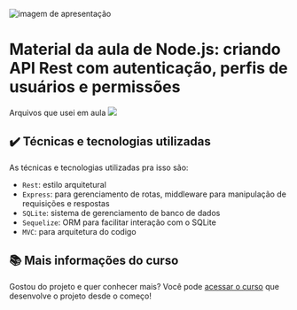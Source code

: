 ![imagem de apresentação](https://i.imgur.com/aDitu0o.png)

# Material da aula de Node.js: criando API Rest com autenticação, perfis de usuários e permissões

Arquivos que usei em aula
![](img/amostra.gif)

## ✔️ Técnicas e tecnologias utilizadas

As técnicas e tecnologias utilizadas pra isso são:

- `Rest`: estilo arquitetural
- `Express`: para gerenciamento de rotas, middleware para manipulação de requisições e respostas
- `SQLite`: sistema de gerenciamento de banco de dados
- `Sequelize`: ORM para facilitar interação com o SQLite
- `MVC`: para arquitetura do codigo

## 📚 Mais informações do curso

Gostou do projeto e quer conhecer mais? Você pode [acessar o curso](https://cursos.alura.com.br/course/orm-node-js-funcionalidades-sequelize) que desenvolve o projeto desde o começo!